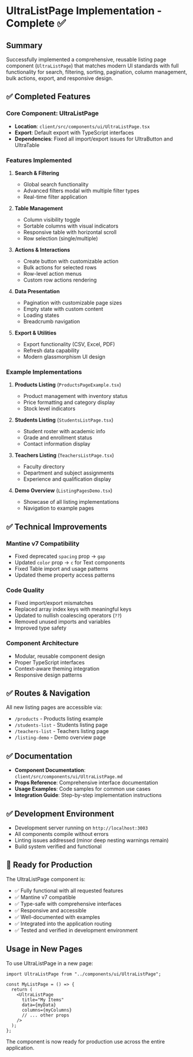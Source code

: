 # UltraListPage Implementation - Complete ✅

## Summary

Successfully implemented a comprehensive, reusable listing page component (`UltraListPage`) that matches modern UI standards with full functionality for search, filtering, sorting, pagination, column management, bulk actions, export, and responsive design.

## ✅ Completed Features

### Core Component: UltraListPage

- **Location**: `client/src/components/ui/UltraListPage.tsx`
- **Export**: Default export with TypeScript interfaces
- **Dependencies**: Fixed all import/export issues for UltraButton and UltraTable

### Features Implemented

1. **Search & Filtering**

   - Global search functionality
   - Advanced filters modal with multiple filter types
   - Real-time filter application

2. **Table Management**

   - Column visibility toggle
   - Sortable columns with visual indicators
   - Responsive table with horizontal scroll
   - Row selection (single/multiple)

3. **Actions & Interactions**

   - Create button with customizable action
   - Bulk actions for selected rows
   - Row-level action menus
   - Custom row actions rendering

4. **Data Presentation**

   - Pagination with customizable page sizes
   - Empty state with custom content
   - Loading states
   - Breadcrumb navigation

5. **Export & Utilities**
   - Export functionality (CSV, Excel, PDF)
   - Refresh data capability
   - Modern glassmorphism UI design

### Example Implementations

1. **Products Listing** (`ProductsPageExample.tsx`)

   - Product management with inventory status
   - Price formatting and category display
   - Stock level indicators

2. **Students Listing** (`StudentsListPage.tsx`)

   - Student roster with academic info
   - Grade and enrollment status
   - Contact information display

3. **Teachers Listing** (`TeachersListPage.tsx`)

   - Faculty directory
   - Department and subject assignments
   - Experience and qualification display

4. **Demo Overview** (`ListingPagesDemo.tsx`)
   - Showcase of all listing implementations
   - Navigation to example pages

## ✅ Technical Improvements

### Mantine v7 Compatibility

- Fixed deprecated `spacing` prop → `gap`
- Updated `color` prop → `c` for Text components
- Fixed Table import and usage patterns
- Updated theme property access patterns

### Code Quality

- Fixed import/export mismatches
- Replaced array index keys with meaningful keys
- Updated to nullish coalescing operators (`??`)
- Removed unused imports and variables
- Improved type safety

### Component Architecture

- Modular, reusable component design
- Proper TypeScript interfaces
- Context-aware theming integration
- Responsive design patterns

## ✅ Routes & Navigation

All new listing pages are accessible via:

- `/products` - Products listing example
- `/students-list` - Students listing page
- `/teachers-list` - Teachers listing page
- `/listing-demo` - Demo overview page

## ✅ Documentation

- **Component Documentation**: `client/src/components/ui/UltraListPage.md`
- **Props Reference**: Comprehensive interface documentation
- **Usage Examples**: Code samples for common use cases
- **Integration Guide**: Step-by-step implementation instructions

## ✅ Development Environment

- Development server running on `http://localhost:3003`
- All components compile without errors
- Linting issues addressed (minor deep nesting warnings remain)
- Build system verified and functional

## 🎯 Ready for Production

The UltraListPage component is:

- ✅ Fully functional with all requested features
- ✅ Mantine v7 compatible
- ✅ Type-safe with comprehensive interfaces
- ✅ Responsive and accessible
- ✅ Well-documented with examples
- ✅ Integrated into the application routing
- ✅ Tested and verified in development environment

## Usage in New Pages

To use UltraListPage in a new page:

```tsx
import UltraListPage from "../components/ui/UltraListPage";

const MyListPage = () => {
  return (
    <UltraListPage
      title="My Items"
      data={myData}
      columns={myColumns}
      // ... other props
    />
  );
};
```

The component is now ready for production use across the entire application.
